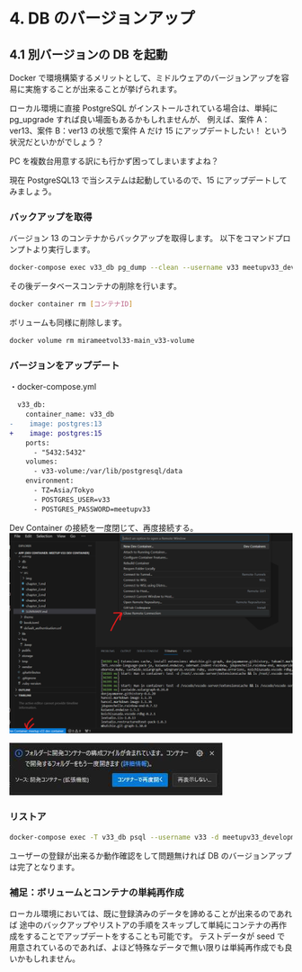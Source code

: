 # 4. DB のバージョンアップ

<!-- toc -->

## 4.1 別バージョンの DB を起動

Docker で環境構築するメリットとして、ミドルウェアのバージョンアップを容易に実施することが出来ることが挙げられます。

ローカル環境に直接 PostgreSQL がインストールされている場合は、単純に pg_upgrade すれば良い場面もあるかもしれませんが、
例えば、案件 A：ver13、案件 B：ver13 の状態で案件 A だけ 15 にアップデートしたい！ という状況だといかがでしょう？

PC を複数台用意する訳にも行かず困ってしまいますよね？

現在 PostgreSQL13 で当システムは起動しているので、15 にアップデートしてみましょう。

### バックアップを取得

バージョン 13 のコンテナからバックアップを取得します。
以下をコマンドプロンプトより実行します。

```bash
docker-compose exec v33_db pg_dump --clean --username v33 meetupv33_development > backup.sql
```

その後データベースコンテナの削除を行います。

```bash
docker container rm [コンテナID]
```

ボリュームも同様に削除します。

```bash
docker volume rm mirameetvol33-main_v33-volume
```

### バージョンをアップデート

・docker-compose.yml

```diff
  v33_db:
    container_name: v33_db
-    image: postgres:13
+    image: postgres:15
    ports:
      - "5432:5432"
    volumes:
      - v33-volume:/var/lib/postgresql/data
    environment:
      - TZ=Asia/Tokyo
      - POSTGRES_USER=v33
      - POSTGRES_PASSWORD=meetupv33
```

Dev Container の接続を一度閉じて、再度接続する。
![Alt text](./img/chapter4_1.png)

![reopen container](./img/reopen-container.jpg)

### リストア

```bash
docker-compose exec -T v33_db psql --username v33 -d meetupv33_development -f backup.sql
```

ユーザーの登録が出来るか動作確認をして問題無ければ DB のバージョンアップは完了となります。

### 補足：ボリュームとコンテナの単純再作成

ローカル環境においては、既に登録済みのデータを諦めることが出来るのであれば
途中のバックアップやリストアの手順をスキップして単純にコンテナの再作成をすることでアップデートをすることも可能です。
テストデータが seed で用意されているのであれば、よほど特殊なデータで無い限りは単純再作成でも良いかもしれません。
